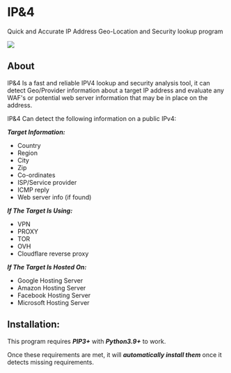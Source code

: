 # IP&4
Quick and Accurate IP Address Geo-Location and Security lookup program

![](https://i.ibb.co/7kZ30LK/ipa4.png)

## About

IP&4 Is a fast and reliable IPV4 lookup and security analysis tool, it can detect Geo/Provider information about a target IP address and evaluate any WAF's or potential web server information that may be in place on the address.

IP&4 Can detect the following information on a public IPv4:

***Target Information:***

- Country
- Region
- City
- Zip
- Co-ordinates
- ISP/Service provider
- ICMP reply
- Web server info (if found)

***If The Target Is Using:***

- VPN
- PROXY
- TOR
- OVH
- Cloudflare reverse proxy

***If The Target Is Hosted On:***

- Google Hosting Server
- Amazon Hosting Server
- Facebook Hosting Server
- Microsoft Hosting Server

## Installation:

This program requires ***PIP3+*** with ***Python3.9+*** to work.

Once these requirements are met, it will ***automatically install them*** once it detects missing requirements.


